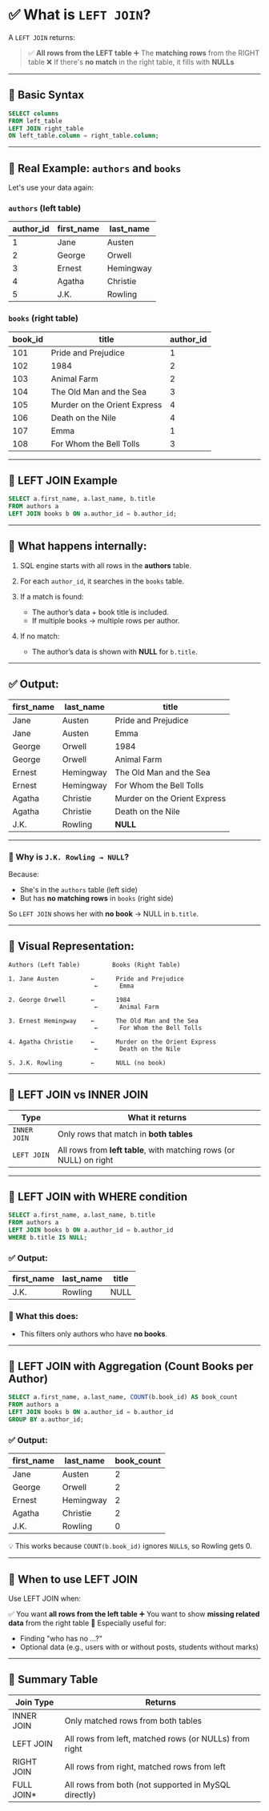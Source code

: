 # ✅ What is `LEFT JOIN`?

A `LEFT JOIN` returns:

> ✅ **All rows from the LEFT table**
> ➕ The **matching rows** from the RIGHT table
> ❌ If there's **no match** in the right table, it fills with **NULLs**

---

## 🔸 Basic Syntax

```sql
SELECT columns
FROM left_table
LEFT JOIN right_table
ON left_table.column = right_table.column;
```

---

## 🔸 Real Example: `authors` and `books`

Let's use your data again:

### `authors` (left table)

| author\_id | first\_name | last\_name |
| ---------- | ----------- | ---------- |
| 1          | Jane        | Austen     |
| 2          | George      | Orwell     |
| 3          | Ernest      | Hemingway  |
| 4          | Agatha      | Christie   |
| 5          | J.K.        | Rowling    |

### `books` (right table)

| book\_id | title                        | author\_id |
| -------- | ---------------------------- | ---------- |
| 101      | Pride and Prejudice          | 1          |
| 102      | 1984                         | 2          |
| 103      | Animal Farm                  | 2          |
| 104      | The Old Man and the Sea      | 3          |
| 105      | Murder on the Orient Express | 4          |
| 106      | Death on the Nile            | 4          |
| 107      | Emma                         | 1          |
| 108      | For Whom the Bell Tolls      | 3          |

---

## 🔶 LEFT JOIN Example

```sql
SELECT a.first_name, a.last_name, b.title
FROM authors a
LEFT JOIN books b ON a.author_id = b.author_id;
```

---

## 🧠 What happens internally:

1. SQL engine starts with all rows in the **authors** table.
2. For each `author_id`, it searches in the `books` table.
3. If a match is found:

   * The author’s data + book title is included.
   * If multiple books → multiple rows per author.
4. If no match:

   * The author’s data is shown with **NULL** for `b.title`.

---

## ✅ Output:

| first\_name | last\_name | title                        |
| ----------- | ---------- | ---------------------------- |
| Jane        | Austen     | Pride and Prejudice          |
| Jane        | Austen     | Emma                         |
| George      | Orwell     | 1984                         |
| George      | Orwell     | Animal Farm                  |
| Ernest      | Hemingway  | The Old Man and the Sea      |
| Ernest      | Hemingway  | For Whom the Bell Tolls      |
| Agatha      | Christie   | Murder on the Orient Express |
| Agatha      | Christie   | Death on the Nile            |
| J.K.        | Rowling    | **NULL**                     |

---

### 🎯 Why is `J.K. Rowling → NULL`?

Because:

* She's in the `authors` table (left side)
* But has **no matching rows** in `books` (right side)

So `LEFT JOIN` shows her with **no book** → NULL in `b.title`.

---

## 🔸 Visual Representation:

```
Authors (Left Table)         Books (Right Table)

1. Jane Austen         ←      Pride and Prejudice
                        ←      Emma

2. George Orwell       ←      1984
                        ←      Animal Farm

3. Ernest Hemingway    ←      The Old Man and the Sea
                        ←      For Whom the Bell Tolls

4. Agatha Christie     ←      Murder on the Orient Express
                        ←      Death on the Nile

5. J.K. Rowling        ←      NULL (no book)
```

---

## 🔸 LEFT JOIN vs INNER JOIN

| Type         | What it returns                                                     |
| ------------ | ------------------------------------------------------------------- |
| `INNER JOIN` | Only rows that match in **both tables**                             |
| `LEFT JOIN`  | All rows from **left table**, with matching rows (or NULL) on right |

---

## 🔶 LEFT JOIN with WHERE condition

```sql
SELECT a.first_name, a.last_name, b.title
FROM authors a
LEFT JOIN books b ON a.author_id = b.author_id
WHERE b.title IS NULL;
```

### ✅ Output:

| first\_name | last\_name | title |
| ----------- | ---------- | ----- |
| J.K.        | Rowling    | NULL  |

### 🎯 What this does:

* This filters only authors who have **no books**.

---

## 🔸 LEFT JOIN with Aggregation (Count Books per Author)

```sql
SELECT a.first_name, a.last_name, COUNT(b.book_id) AS book_count
FROM authors a
LEFT JOIN books b ON a.author_id = b.author_id
GROUP BY a.author_id;
```

### ✅ Output:

| first\_name | last\_name | book\_count |
| ----------- | ---------- | ----------- |
| Jane        | Austen     | 2           |
| George      | Orwell     | 2           |
| Ernest      | Hemingway  | 2           |
| Agatha      | Christie   | 2           |
| J.K.        | Rowling    | 0           |

💡 This works because `COUNT(b.book_id)` ignores `NULL`s, so Rowling gets 0.

---

## 🔶 When to use LEFT JOIN

Use LEFT JOIN when:

✅ You want **all rows from the left table**
➕ You want to show **missing related data** from the right table
🧠 Especially useful for:

* Finding "who has no ...?"
* Optional data (e.g., users with or without posts, students without marks)

---

## 🔄 Summary Table

| Join Type   | Returns                                                |
| ----------- | ------------------------------------------------------ |
| INNER JOIN  | Only matched rows from both tables                     |
| LEFT JOIN   | All rows from left, matched rows (or NULLs) from right |
| RIGHT JOIN  | All rows from right, matched rows from left            |
| FULL JOIN\* | All rows from both (not supported in MySQL directly)   |
